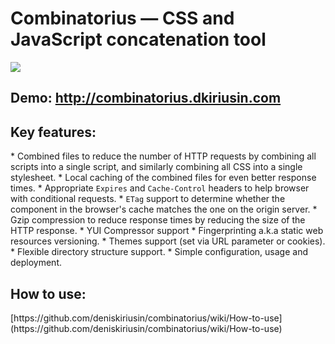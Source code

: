 <h1>Combinatorius &mdash; CSS and JavaScript concatenation tool</h1><a href="https://travis-ci.org/deniskiriusin/combinatorius"><img src="https://travis-ci.org/deniskiriusin/combinatorius.svg?branch=master"/></a>

<h2>Demo: <a href="http://combinatorius.dkiriusin.com" target="_blank">http://combinatorius.dkiriusin.com</a></h2>

<h2>Key features:</h2>
* Combined files to reduce the number of HTTP requests by combining all scripts into a single script, and similarly combining all CSS into a single stylesheet.
* Local caching of the combined files for even better response times.
* Appropriate <code>Expires</code> and <code>Cache-Control</code> headers to help browser with conditional requests.
* <code>ETag</code> support to determine whether the component in the browser's cache matches the one on the origin server.
* Gzip compression to reduce response times by reducing the size of the HTTP response.
* YUI Compressor support
* Fingerprinting a.k.a static web resources versioning.
* Themes support (set via URL parameter or cookies).
* Flexible directory structure support.
* Simple configuration, usage and deployment.

<h2>How to use:</h2>
[https://github.com/deniskiriusin/combinatorius/wiki/How-to-use](https://github.com/deniskiriusin/combinatorius/wiki/How-to-use)
